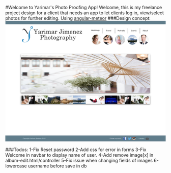 #Welcome to Yarimar's Photo Proofing App!
Welcome, this is my freelance project design for a client that needs
an app to let clients log in, view/select photos for further editing.
Using [angular-meteor](https://github.com/Urigo/angular-meteor)
###Design concept:
![design-basic](https://github.com/donedgardo/yarimarPhotography/blob/master/design/basic-template.png?raw=true)

###Todos:
1-Fix Reset password
2-Add css for error in forms
3-Fix Welcome in navbar to display name of user.
4-Add remove image[x] in album-edit.html/controller
5-Fix issue when changing fields of images
6-lowercase username before save in db


